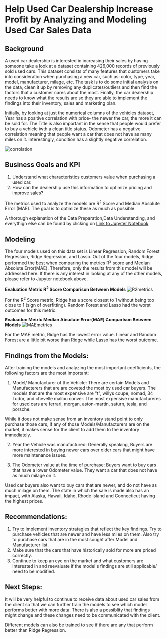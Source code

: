 # Help Used Car Dealership Increase Profit by Analyzing and Modeling Used Car Sales Data 

## Background
A used car dealership is interested in increasing their sales by having someone take a look at a dataset containing 426,000 records of previously sold used cars. This dataset consists of many features that customers take into consideration when purchasing a new car, such as: color, type, year, model, manufacturer, milage, etc. The task is to do some initial analysis on the data, clean it up by removing any duplicates/outliers and then find the factors that a customer cares about the most. Finally, the car dealership needs to know what the results are so they are able to implement the findings into their inventory, sales and marketing plan.

Initially, by looking at just the numerical columns of the vehicles dataset, Year has a positive correlation with price- the newer the car, the more it can be sold for. The Title is also important in the sense that people would prefer to buy a vehicle iwth a clean title status. Odometer has a negative correlation meaning that people want a car that does not have as many miles on it. Interestingly, condition has a slightly negative correlation.

![corrolation](https://github.com/anjana250/price_of_car/assets/15185723/ba54d933-7920-4089-87e5-966e4cd24aae)

## Business Goals and KPI
1. Understand what characteristics customers value when purchasing a used car.
2. How can the dealership use this information to optimize pricing and improve sales?

The metrics used to analyze the models are R<sup>2</sup> Score and Median Absolute Error (MAE). The goal is to optimize these as much as possible.

A thorough explanation of the Data Preparation,Data Understanding, and everythign else can be found by clicking on [Link to Jupyter Notebook](https://github.com/anjana250/price_of_car/blob/main/practical_application_II_starter/Price_of_Car_final.ipynb)

## Modeling
The four models used on this data set is Linear Regression, Random Forest Regression, Ridge Regression, and Lasso. Out of the four models, Ridge performed the best when comparing the metrics R<sup>2</sup> score and Median Absolute Error(MAE). Therefore, only the results from this model will be addressed here. If there is any interest in looking at any of the other models, please refer to Jupyter notebook above.


**Evaluation Metric R<sup>2</sup> Score Comparison Between Models**
![R2metrics](https://github.com/anjana250/price_of_car/assets/15185723/32139aec-76bd-4922-a53c-1e42a3f3f006)

For the R<sup>2</sup> Score metric, Ridge has a score closest to 1 without being too close to 1 (sign of overfitting). Random Forest and Lasso had the worst outcomes for this metric.

**Evaluation Metric Median Absolute Error(MAE) Comparison Between Models**
![MAEmetrics](https://github.com/anjana250/price_of_car/assets/15185723/b58eb7fc-b548-4aa5-8932-abfbbc177a7c)

For the MAE metric, Ridge has the lowest error value. Linear and Random Forest are a little bit worse than Ridge while Lasso has the worst outcome.

## Findings from the Models:
After training the models and analyzing the most important coefficients, the following factors are the most important:
1. Model/ Manufacturer of the Vehicle:
There are certain Models and Manufacterers that are are coveted the most by used car buyers. The models that are the most expensive are "t", willys coupe, nomad, 34 Tudor, and chevelle malibu conver. The most expensive manufactureres for used cars are ferrari, morgan, aston-martin, saturn, tesla, and porsche.

While it does not make sense from an inventory stand point to only purchase those cars, if any of those Models/Manufacturers are on the market, it makes sense for the client to add them to the inventory immediately.

2. Year the Vehicle was manufactured: Generally speaking, Buyers are more interested in buying newer cars over older cars that might have more maintenance issues.

3. The Odometer value at the time of purchase: Buyers want to buy cars that have a lower Odometer value. They want a car that does not have as much milage on it. 

Used car buyers also want to buy cars that are newer, and do not have as much milage on them. The state in which the sale is made also has an impact, with Alaska, Hawaii, Idaho, Rhode Island and Connecticut having the highest prices.


## Recommendations:
1. Try to implement inventory stratagies that reflect the key findings. Try to purchase vehicles that are newer and have less miles on them. Also try to purchase cars that are in the most sought after Model and Manufacturer list.
2. Make sure that the cars that have historically sold for more are priced correctly.
3. Continue to keep an eye on the market and what customers are interested in and reevaluate if the model's findings are still applicable/ need to be modified.

## Next Steps:
It will be very helpful to continue to receive data about used car sales from the client so that we can further train the models to see which model performs better with more data. There is also a possiblity that findings might change and these changes need to be communicated with the client.

Different models can also be trained to see if there are any that perform better than Ridge Regression.
